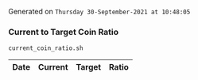 Generated on `Thursday 30-September-2021 at 10:48:05`

### Current to Target Coin Ratio
`current_coin_ratio.sh`

Date|Current|Target|Ratio
---|---|---|---
